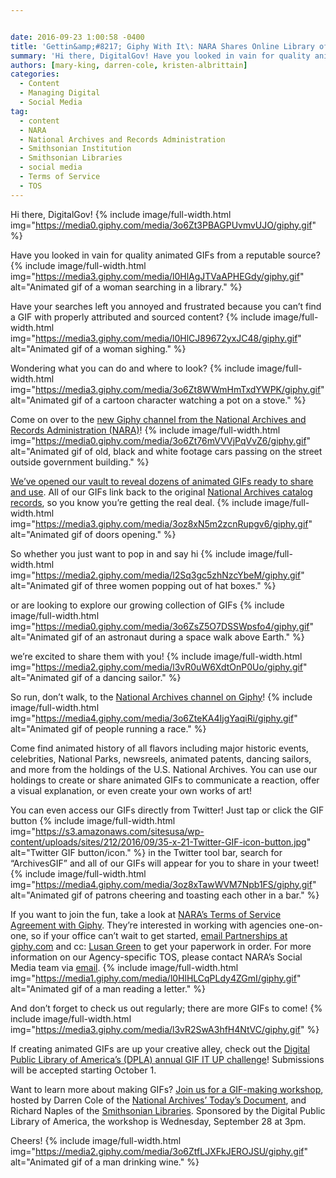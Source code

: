```yaml
---


date: 2016-09-23 1:00:58 -0400
title: 'Gettin&amp;#8217; Giphy With It\: NARA Shares Online Library of Animated Gifs'
summary: 'Hi there, DigitalGov! Have you looked in vain for quality animated GIFs from a reputable source? Have your searches left you annoyed and frustrated because you can&rsquo;t find a GIF with properly attributed and sourced content? Wondering what you can do and where to look? Come on over to the new Giphy channel from the'
authors: [mary-king, darren-cole, kristen-albrittain]
categories:
  - Content
  - Managing Digital
  - Social Media
tag:
  - content
  - NARA
  - National Archives and Records Administration
  - Smithsonian Institution
  - Smithsonian Libraries
  - social media
  - Terms of Service
  - TOS
---
```


Hi there, DigitalGov! 
{% include image/full-width.html img="https://media0.giphy.com/media/3o6Zt3PBAGPUvmvUJO/giphy.gif" %} 

Have you looked in vain for quality animated GIFs from a reputable source? 
{% include image/full-width.html img="https://media3.giphy.com/media/l0HlAgJTVaAPHEGdy/giphy.gif" alt="Animated gif of a woman searching in a library." %} 

Have your searches left you annoyed and frustrated because you can’t find a GIF with properly attributed and sourced content? 
{% include image/full-width.html img="https://media3.giphy.com/media/l0HlCJ89672yxJC48/giphy.gif" alt="Animated gif of a woman sighing." %} 

Wondering what you can do and where to look? 
{% include image/full-width.html img="https://media3.giphy.com/media/3o6Zt8WWmHmTxdYWPK/giphy.gif" alt="Animated gif of a cartoon character watching a pot on a stove." %} 

Come on over to the <a href="http://giphy.com/usnationalarchives" target="_blank">new Giphy channel from the National Archives and Records Administration (NARA)</a>! 
{% include image/full-width.html img="https://media0.giphy.com/media/3o6Zt76mVVVjPqVvZ6/giphy.gif" alt="Animated gif of old, black and white footage cars passing on the street outside government building." %} 

<a href="http://us11.campaign-archive2.com/?u=bfeaf03e7b0b1636c0b375892&id=ba57d024c4" target="_blank">We&#8217;ve opened our vault to reveal dozens of animated GIFs ready to share and use</a>. All of our GIFs link back to the original <a href="https://catalog.archives.gov/" target="_blank">National Archives catalog records</a>, so you know you’re getting the real deal. 
{% include image/full-width.html img="https://media3.giphy.com/media/3oz8xN5m2zcnRupgv6/giphy.gif" alt="Animated gif of doors opening." %} 

So whether you just want to pop in and say hi 
{% include image/full-width.html img="https://media2.giphy.com/media/l2Sq3gc5zhNzcYbeM/giphy.gif" alt="Animated gif of three women popping out of hat boxes." %} 

or are looking to explore our growing collection of GIFs 
{% include image/full-width.html img="https://media0.giphy.com/media/3o6ZsZ5O7DSSWpsfo4/giphy.gif" alt="Animated gif of an astronaut during a space walk above Earth." %} 

we’re excited to share them with you! 
{% include image/full-width.html img="https://media2.giphy.com/media/l3vR0uW6XdtOnP0Uo/giphy.gif" alt="Animated gif of a dancing sailor." %} 

So run, don’t walk, to the <a href="http://giphy.com/usnationalarchives" target="_blank">National Archives channel on Giphy</a>! 
{% include image/full-width.html img="https://media4.giphy.com/media/3o6ZteKA4IjgYaqiRi/giphy.gif" alt="Animated gif of people running a race." %} 

Come find animated history of all flavors including major historic events, celebrities, National Parks, newsreels, animated patents, dancing sailors, and more from the holdings of the U.S. National Archives. You can use our holdings to create or share animated GIFs to communicate a reaction, offer a visual explanation, or even create your own works of art!

You can even access our GIFs directly from Twitter! Just tap or click the GIF button 
{% include image/full-width.html img="https://s3.amazonaws.com/sitesusa/wp-content/uploads/sites/212/2016/09/35-x-21-Twitter-GIF-icon-button.jpg" alt="Twitter GIF button/icon." %} in the Twitter tool bar, search for “ArchivesGIF” and all of our GIFs will appear for you to share in your tweet! 
{% include image/full-width.html img="https://media4.giphy.com/media/3oz8xTawWVM7Npb1FS/giphy.gif" alt="Animated gif of patrons cheering and toasting each other in a bar." %} 

If you want to join the fun, take a look at [NARA&#8217;s Terms of Service Agreement with Giphy](https://s3.amazonaws.com/sitesusa/wp-content/uploads/sites/212/2016/09/NARA_Giphy_TOS_2016a.pdf). They’re interested in working with agencies one-on-one, so if your office can’t wait to get started, <a href="mailto:partnerships@giphy.com" target="_blank">email Partnerships at giphy.com</a> and cc: <a href="mailto:lusan@giphy.com" target="_blank">Lusan Green</a> to get your paperwork in order. For more information on our Agency-specific TOS, please contact NARA&#8217;s Social Media team via <a href="mailto:socialmedia@nara.gov" target="_blank">email</a>. 
{% include image/full-width.html img="https://media1.giphy.com/media/l0HlHLCqPLdy4ZGmI/giphy.gif" alt="Animated gif of a man reading a letter." %} 

And don’t forget to check us out regularly; there are more GIFs to come! 
{% include image/full-width.html img="https://media3.giphy.com/media/l3vR2SwA3hfH4NtVC/giphy.gif" %} 

If creating animated GIFs are up your creative alley, check out the <a href="https://dp.la/info/gif-it-up/" target="_blank">Digital Public Library of America’s  (DPLA) annual GIF IT UP challenge</a>! Submissions will be accepted starting October 1.

Want to learn more about making GIFs? <a href="https://dp.la/info/get-involved/workshops/" target="_blank">Join us for a GIF-making workshop</a>, hosted by Darren Cole of the <a href="http://todaysdocument.tumblr.com/" target="_blank">National Archives’ Today’s  Document</a>, and Richard Naples of the <a href="http://smithsonianlibraries.tumblr.com/" target="_blank">Smithsonian Libraries</a>. Sponsored by the Digital Public Library of America, the workshop is Wednesday, September 28 at 3pm.

Cheers! 
{% include image/full-width.html img="https://media2.giphy.com/media/3o6ZtfLJXFkJEROJSU/giphy.gif" alt="Animated gif of a man drinking wine." %}